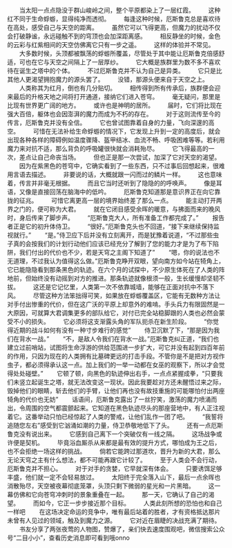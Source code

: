 　　当太阳一点点隐没于群山峻岭之间，整个平原都染上了一层红霞。
　　这种红不同于生命蜉蝣，显得纯净而透彻。
　　每逢这种时候，厄斯鲁克总是喜欢待在高处，感受自己与天空的距离。
　　虽然它可以飞得更高，但魔力的扰动不仅会打破静谧，永远碰触不到的穹顶也会加深距离感。
　　相反静坐的时候，金色的云彩与红紫相间的天空仿佛离它只有一步之遥。
　　这样的体验并不常见。
　　大多数时候，头顶都被飘荡的蜉蝣所覆盖，尽管处于其中能让厄斯鲁克倍感舒适，可也在它与天空之间隔上了一层厚纱。
　　它大概是族群里为数不多不喜欢待在诞生之塔中的个体。
　　不过厄斯鲁克并不认为自己是异类。
　　它只是比其他人更渴望拥抱魔力的源头罢了。
　　没错，那源头便来自于天空之上。
　　人类称其为红月，倒也有几分贴切。
　　相传得到所有传承后，族群便会迎来最后的升格天地之间将打开通道，接纳它们进入苍穹。
　　毫无疑问，那里是比现有世界更广阔的地方。
　　或许也是神明的居所。
　　届时，它们将比现在强大百倍，躯体也会因澎湃的魔力而成为不朽的存在。
　　对于这则流传至今的传言，厄斯鲁克并没有全信。
　　它也曾试图靠着自身的力量，飞向深邃的高空。
　　可惜在无法补给生命蜉蝣的情况下，它发现上升到一定的高度后，就会出现各种各样的障碍例如温度骤降、盔甲结冰、血流不畅、呼吸困难等等。若利用魔力来对抗不适，那么背负的呼吸罐很快就会消耗殆尽。
　　它飞得最高的一次，差点让自己命丧当场。
　　但也正是那一次尝试，加深了它对天空的渴望。
　　因为在紫黑色的苍穹中，它确实看到了一些东西，只不过事后回想起来，很难用言语去描述。
　　非要说的话，大概就跟一闪而过的鳞片一样。
　　这也意味着，传言并非毫无根据。
　　而且它当时还听到了隐隐的的呼唤声。
　　像是耳语，又像是直接回荡在脑海中的低吟。
　　厄斯鲁克知道那是意识界正在向它靠拢的征兆。
　　可惜它离更高一层的境界始终差了那么一点。
　　能主动打开两界之门的，便可称为大君。
　　就在它闭目感受余晖的暖意，与拂面而来的晚风时，身后传来了脚步声。
　　“厄斯鲁克大人，所有准备工作都完成了。”
　　报告者正是它的初升体侍卫。
　　“很好。”厄斯鲁克头也不回道，“接下来继续保持监视就行。”
　　“是。”侍卫应下后并没有立刻离开，而是犹豫着说道，“不过那些虫子真的会按我们的计划行动他们应该已经充分了解到了您的能力才是为了布下陷阱，我们付出的代价也不少，若是天穹之主阁下知道了”
　　“嗯，你的说法也不无道理，不过我认为值得这么做。”厄斯鲁克睁开双眼，望向南方如今站在犄角上，它已能隐隐看到那条黑色的轨迹。在六个月的试探中，不少原生体死在了人类的阵地前，但始终没有动摇到对方的推进。那条轨迹就像根须一般，生长缓慢却坚韧不拔。
　　这还是它记忆里，人类第一次不依靠城墙，能够在正面对抗中不落下风。
　　尽管这种方法笨拙得可笑，如果放在蜉蝣覆盖区，它能有无数种方法让对手付出惨重的代价，但在这广沃的平原上却意外的难啃。手头兵力有限固然是一大原因，可就算大君调集更多的部队给它，对付已完全站稳脚跟的人类也必然会蒙受不小的损失。
　　它必须将这支渐露头角的军队扼杀在新生阶段。
　　“你觉得近期的战斗如何有没有一种寸步难行的感觉”
　　侍卫沉默了下，“那是因为我们在背水一战。”
　　“不，是敌人令我们在背水一战。”厄斯鲁克纠正道，“我们也建立过前哨站，试图将生命浮游的供给范围进一步扩大，可它并没有起到四百年前的作用，只因为现在的人类拥有比墓碑更远的打击手段。不管你是不是把对方视作虫子，都必须得承认这一点。加上我们的一举一动都在女巫的观察下，所以才会觉得处处碰壁。”
　　它顿了顿，向黑色的轨迹伸出右手，一点点紧握成拳，“只要我们未竖立起诞生之塔，就无法改变这一现状。因此我要趁对方还未醒悟过来之际，毁掉他们的眼睛，斩去他们的手臂，让他们再也没有故技重施的可能哪怕付出两座犄角的代价也无妨”
　　话语间，厄斯鲁克露出了一丝狞笑，激荡的魔力喷涌而出，令周围的空气都震颤起来。它知道在黑色轨迹尽头的那座营地中，有人正注视着它。这番举动只怕已经惊起了人类的警戒，让他们乱作一团了吧。
　　“我誓将追随您左右”感受到它汹涌如潮的力量，侍卫恭敬地低下了头。
　　还有一点厄斯鲁克没有说出来。
　　它感到自己离下一个突破仅有一线之隔。
　　这场战争或许便是契机。
　　毕竟浴血厮杀从来都是最有效的提升方式，哪怕成为王之后，也不会拒绝一场这样的挑战。
　　倘若它能跨过那道坎，晋升为新的大君，那么无论天穹之主有什么想法，都不可能再跟它计较了。
　　至于人类会不会行动，厄斯鲁克并不担心。
　　对于对手的贪婪，它早就深有体会。
　　只要诱饵足够丰盛，他们就一定不会轻易放过。
　　太阳终于完全落入山下，最后一点余晖也消散殆尽，天空被夜幕彻底笼罩，头顶只剩下微弱的星光和一片黑暗。
　　这一幕仿佛和它向苍穹冲刺时的景象重叠在一起。
　　那一天，它确认了自己的渴望。
　　而如今，它正一步步接近那个目标。
　　人类此刻所想的恐怕也和自己一样吧
　　在这场决定命运的竞争中，唯有最后站着的胜者，才有资格抵达那片未曾有人见过的领域，触及到魔力之源。
　　它对近在眉睫的决战充满了期待。
　　书友分享了两张夜莺的人物图，赞爆了，亲们快去速度围观吧，微信搜索公众号“二目小小”，查看历史消息即可看到哦onno